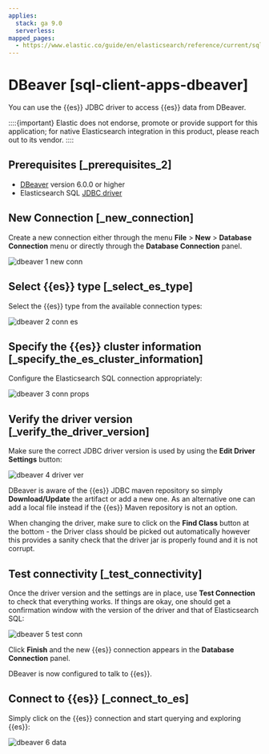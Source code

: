 ```yaml
---
applies:
  stack: ga 9.0
  serverless:
mapped_pages:
  - https://www.elastic.co/guide/en/elasticsearch/reference/current/sql-client-apps-dbeaver.html
---
```


# DBeaver [sql-client-apps-dbeaver]

You can use the {{es}} JDBC driver to access {{es}} data from DBeaver.

::::{important}
Elastic does not endorse, promote or provide support for this application; for native Elasticsearch integration in this product, please reach out to its vendor.
::::


## Prerequisites [_prerequisites_2]

* [DBeaver](https://dbeaver.io/) version 6.0.0 or higher
* Elasticsearch SQL [JDBC driver](sql-jdbc.md)


## New Connection [_new_connection]

Create a new connection either through the menu **File** > **New** > **Database Connection** menu or directly through the **Database Connection** panel.

![dbeaver 1 new conn](../../../images/elasticsearch-reference-dbeaver-1-new-conn.png "")


## Select {{es}} type [_select_es_type]

Select the {{es}} type from the available connection types:

![dbeaver 2 conn es](../../../images/elasticsearch-reference-dbeaver-2-conn-es.png "")


## Specify the {{es}} cluster information [_specify_the_es_cluster_information]

Configure the Elasticsearch SQL connection appropriately:

![dbeaver 3 conn props](../../../images/elasticsearch-reference-dbeaver-3-conn-props.png "")


## Verify the driver version [_verify_the_driver_version]

Make sure the correct JDBC driver version is used by using the **Edit Driver Settings** button:

![dbeaver 4 driver ver](../../../images/elasticsearch-reference-dbeaver-4-driver-ver.png "")

DBeaver is aware of the {{es}} JDBC maven repository so simply **Download/Update** the artifact or add a new one. As an alternative one can add a local file instead if the {{es}} Maven repository is not an option.

When changing the driver, make sure to click on the **Find Class** button at the bottom - the Driver class should be picked out automatically however this provides a sanity check that the driver jar is properly found and it is not corrupt.


## Test connectivity [_test_connectivity]

Once the driver version and the settings are in place, use **Test Connection** to check that everything works. If things are okay, one should get a confirmation window with the version of the driver and that of Elasticsearch SQL:

![dbeaver 5 test conn](../../../images/elasticsearch-reference-dbeaver-5-test-conn.png "")

Click **Finish** and the new {{es}} connection appears in the **Database Connection** panel.

DBeaver is now configured to talk to {{es}}.


## Connect to {{es}} [_connect_to_es]

Simply click on the {{es}} connection and start querying and exploring {{es}}:

![dbeaver 6 data](../../../images/elasticsearch-reference-dbeaver-6-data.png "")


